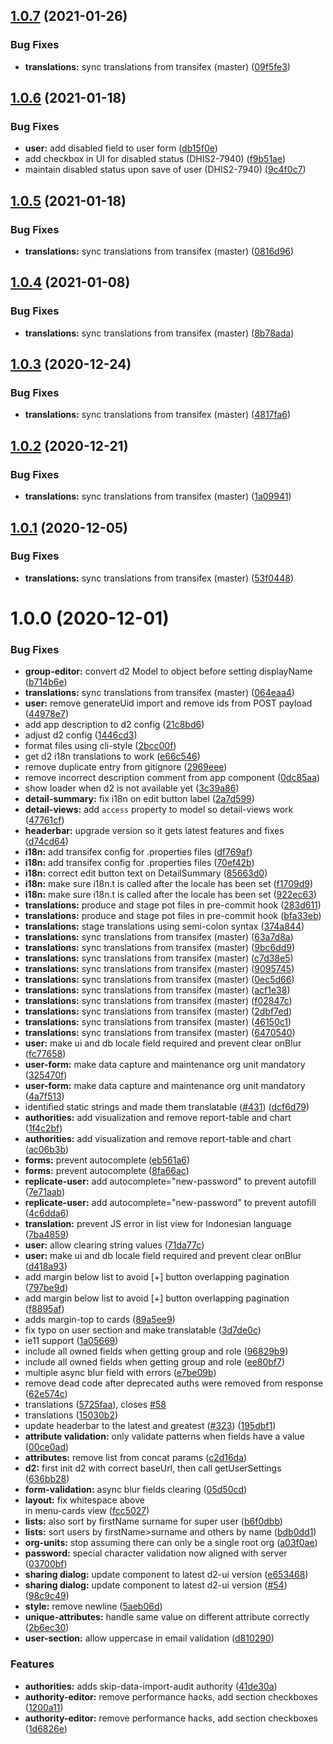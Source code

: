## [1.0.7](https://github.com/dhis2/user-app/compare/v1.0.6...v1.0.7) (2021-01-26)


### Bug Fixes

* **translations:** sync translations from transifex (master) ([09f5fe3](https://github.com/dhis2/user-app/commit/09f5fe354f434a47435202e860bbe6deb978ec52))

## [1.0.6](https://github.com/dhis2/user-app/compare/v1.0.5...v1.0.6) (2021-01-18)


### Bug Fixes

* **user:** add disabled field to user form ([db15f0e](https://github.com/dhis2/user-app/commit/db15f0ef8d4e5bc8f5fdefbf3b7c5e4862d6675c))
* add checkbox in UI for disabled status (DHIS2-7940) ([f9b51ae](https://github.com/dhis2/user-app/commit/f9b51ae4190d1a7643e27a08357d079eb9c7ecc8))
* maintain disabled status upon save of user (DHIS2-7940) ([9c4f0c7](https://github.com/dhis2/user-app/commit/9c4f0c78a4d7e0a597e104871173f0a61fce1e3c))

## [1.0.5](https://github.com/dhis2/user-app/compare/v1.0.4...v1.0.5) (2021-01-18)


### Bug Fixes

* **translations:** sync translations from transifex (master) ([0816d96](https://github.com/dhis2/user-app/commit/0816d96fed0b534f18a4b4c0400ee6f0209dafe4))

## [1.0.4](https://github.com/dhis2/user-app/compare/v1.0.3...v1.0.4) (2021-01-08)


### Bug Fixes

* **translations:** sync translations from transifex (master) ([8b78ada](https://github.com/dhis2/user-app/commit/8b78adad7be4337bd144a63a2b3bc50aab4725b5))

## [1.0.3](https://github.com/dhis2/user-app/compare/v1.0.2...v1.0.3) (2020-12-24)


### Bug Fixes

* **translations:** sync translations from transifex (master) ([4817fa6](https://github.com/dhis2/user-app/commit/4817fa6cf4c8572234b7d5cf5e3e7636c475e836))

## [1.0.2](https://github.com/dhis2/user-app/compare/v1.0.1...v1.0.2) (2020-12-21)


### Bug Fixes

* **translations:** sync translations from transifex (master) ([1a09941](https://github.com/dhis2/user-app/commit/1a0994178c0eebb49ee3d72bb9225358a318a99a))

## [1.0.1](https://github.com/dhis2/user-app/compare/v1.0.0...v1.0.1) (2020-12-05)


### Bug Fixes

* **translations:** sync translations from transifex (master) ([53f0448](https://github.com/dhis2/user-app/commit/53f0448dca1fc5153e11853b2c37acffa376dca3))

# 1.0.0 (2020-12-01)


### Bug Fixes

* **group-editor:** convert d2 Model to object before setting displayName ([b714b6e](https://github.com/dhis2/user-app/commit/b714b6e066e2c7b9251de6bdecf44e86bb1e165a))
* **translations:** sync translations from transifex (master) ([064eaa4](https://github.com/dhis2/user-app/commit/064eaa4980cc762b60794323523b412129c926b4))
* **user:** remove generateUid import and remove ids from POST payload ([44978e7](https://github.com/dhis2/user-app/commit/44978e72dbdcc2c33cf3eb4bec2a9948556f7a5c))
* add app description to d2 config ([21c8bd6](https://github.com/dhis2/user-app/commit/21c8bd6a1abd85ec315876b317914f78099c5e91))
* adjust d2 config ([1446cd3](https://github.com/dhis2/user-app/commit/1446cd341aa26a0036a27b3bf276e449cad13f96))
* format files using cli-style ([2bcc00f](https://github.com/dhis2/user-app/commit/2bcc00f03408bff8583d497a18ecb8466000f8da))
* get d2 i18n translations to work ([e66c546](https://github.com/dhis2/user-app/commit/e66c546014da6bfe75d0acd68f6942942cd7f778))
* remove duplicate entry from gitignore ([2969eee](https://github.com/dhis2/user-app/commit/2969eeeae411f6c3e04261fd440a34e9497671f8))
* remove incorrect description comment from app component ([0dc85aa](https://github.com/dhis2/user-app/commit/0dc85aa96728b1ae08437f19eefc3c272a539b18))
* show loader when d2 is not available yet ([3c39a86](https://github.com/dhis2/user-app/commit/3c39a86579774795a03c98db4327d835f274b442))
* **detail-summary:** fix i18n on edit button label ([2a7d599](https://github.com/dhis2/user-app/commit/2a7d599a2233e8785e37bc9e6129448d73f8d197))
* **detail-views:** add `access` property to model so detail-views work ([47761cf](https://github.com/dhis2/user-app/commit/47761cf12d102d6eeb5d9284a41c97a7def3bfbf))
* **headerbar:** upgrade version so it gets latest features and fixes ([d74cd64](https://github.com/dhis2/user-app/commit/d74cd6495987ec6000c65467eebde07d7200ff81))
* **i18n:** add transifex config for .properties files ([df769af](https://github.com/dhis2/user-app/commit/df769af0ba143268835038c3a056c8705368b229))
* **i18n:** add transifex config for .properties files ([70ef42b](https://github.com/dhis2/user-app/commit/70ef42b102165137ae60182f3304fb80ed77a750))
* **i18n:** correct edit button text on DetailSummary ([85663d0](https://github.com/dhis2/user-app/commit/85663d0099475628db184b332448405e1fc179b7))
* **i18n:** make sure i18n.t is called after the locale has been set ([f1709d9](https://github.com/dhis2/user-app/commit/f1709d99618932cb9a48a24eaea9c977062b67ad))
* **i18n:** make sure i18n.t is called after the locale has been set ([922ec63](https://github.com/dhis2/user-app/commit/922ec636714761b7bcf843e1de07d55d2bd0af1c))
* **translations:** produce and stage pot files in pre-commit hook ([283d611](https://github.com/dhis2/user-app/commit/283d611a200eca5f1636d18b1869599e19f7b038))
* **translations:** produce and stage pot files in pre-commit hook ([bfa33eb](https://github.com/dhis2/user-app/commit/bfa33eb784dfc888c0377d62434314f7c3a9f275))
* **translations:** stage translations using semi-colon syntax ([374a844](https://github.com/dhis2/user-app/commit/374a8446bd46ef436e72f36d2b2ea2da9fc42011))
* **translations:** sync translations from transifex (master) ([63a7d8a](https://github.com/dhis2/user-app/commit/63a7d8ad25cd519e89148a93cf10055f239cd520))
* **translations:** sync translations from transifex (master) ([9bc6dd9](https://github.com/dhis2/user-app/commit/9bc6dd94054a784087840b281799559a6a0d7061))
* **translations:** sync translations from transifex (master) ([c7d38e5](https://github.com/dhis2/user-app/commit/c7d38e5db0f58a3572ad834e8a6c946f359c3b25))
* **translations:** sync translations from transifex (master) ([9095745](https://github.com/dhis2/user-app/commit/909574540f6effc7113ef743a20c9ae6327a48b9))
* **translations:** sync translations from transifex (master) ([0ec5d66](https://github.com/dhis2/user-app/commit/0ec5d667aaad47ff667fe4fb7a86b7ac89fc4bc6))
* **translations:** sync translations from transifex (master) ([acf1e38](https://github.com/dhis2/user-app/commit/acf1e38187165c68b621866fd4e53e8cce612e48))
* **translations:** sync translations from transifex (master) ([f02847c](https://github.com/dhis2/user-app/commit/f02847ce414f153a3f03debe2c6ddbc62719f7ec))
* **translations:** sync translations from transifex (master) ([2dbf7ed](https://github.com/dhis2/user-app/commit/2dbf7ed2a486415620e9bf25521285ec16091419))
* **translations:** sync translations from transifex (master) ([46150c1](https://github.com/dhis2/user-app/commit/46150c16e9189bda1e7a240c153f7c29b8713180))
* **translations:** sync translations from transifex (master) ([6470540](https://github.com/dhis2/user-app/commit/64705403a48bf31f85a6551a3b1d633a70796471))
* **user:** make ui and db locale field required and prevent clear onBlur ([fc77658](https://github.com/dhis2/user-app/commit/fc77658b04ffa9ef5a6736612bd64cc367e5843b))
* **user-form:** make data capture and maintenance org unit mandatory ([325470f](https://github.com/dhis2/user-app/commit/325470f436eb659dec9c1b479c41da8cd9ea8acd))
* **user-form:** make data capture and maintenance org unit mandatory ([4a7f513](https://github.com/dhis2/user-app/commit/4a7f513547612239e800f3b7fdb48eb5fef19de0))
* identified static strings and made them translatable ([#431](https://github.com/dhis2/user-app/issues/431)) ([dcf6d79](https://github.com/dhis2/user-app/commit/dcf6d79247d6634ae673f4346eea28bae4ce75fd))
* **authorities:** add visualization and remove report-table and chart ([1f4c2bf](https://github.com/dhis2/user-app/commit/1f4c2bff9ac5b525fc89644baba333caefd805ea))
* **authorities:** add visualization and remove report-table and chart ([ac06b3b](https://github.com/dhis2/user-app/commit/ac06b3bba3014d9ed6a20f80339f4f8534ccd993))
* **forms:** prevent autocomplete ([eb561a6](https://github.com/dhis2/user-app/commit/eb561a6f77812df53f4c6ecd188be0248ece61f5))
* **forms:** prevent autocomplete ([8fa66ac](https://github.com/dhis2/user-app/commit/8fa66ace9259019929802d06c328297563206065))
* **replicate-user:** add autocomplete="new-password" to prevent autofill ([7e71aab](https://github.com/dhis2/user-app/commit/7e71aab3aa9b0e38138bfa784470e6dac95a9d74))
* **replicate-user:** add autocomplete="new-password" to prevent autofill ([4c6dda6](https://github.com/dhis2/user-app/commit/4c6dda63dbe2caf46a33caa791d99408d2813c07))
* **translation:** prevent JS error in list view for Indonesian language ([7ba4859](https://github.com/dhis2/user-app/commit/7ba4859729a178c0992479589b5d1fcb725fa6a3))
* **user:** allow clearing string values ([71da77c](https://github.com/dhis2/user-app/commit/71da77c45571c325d4b904dca9574a218e63455f))
* **user:** make ui and db locale field required and prevent clear onBlur ([d418a93](https://github.com/dhis2/user-app/commit/d418a9309951a1412a76375b62ac7251770eb620))
* add margin below list to avoid [+] button overlapping pagination ([797be9d](https://github.com/dhis2/user-app/commit/797be9d1afe428b66c4177c018fbf43c8110db8a))
* add margin below list to avoid [+] button overlapping pagination ([f8895af](https://github.com/dhis2/user-app/commit/f8895afe93c37007a249a981a5245143eabf5a23))
* adds margin-top to cards ([89a5ee9](https://github.com/dhis2/user-app/commit/89a5ee9214b0b77bd8e97f016d27241c01ea323c))
* fix typo on user section and make translatable ([3d7de0c](https://github.com/dhis2/user-app/commit/3d7de0ce46e249f5ad8ac0ebd04a0f9b6ee2ab09))
* ie11 support ([1a05669](https://github.com/dhis2/user-app/commit/1a05669068cfa8ab512fa837f2f40c8351b126c2))
* include all owned fields when getting group and role ([96829b9](https://github.com/dhis2/user-app/commit/96829b9db344ab39a4c449d414ac28967b20cec0))
* include all owned fields when getting group and role ([ee80bf7](https://github.com/dhis2/user-app/commit/ee80bf7838b679b92e337a650b7aa92edcf6540d))
* multiple async blur field with errors ([e7be09b](https://github.com/dhis2/user-app/commit/e7be09bd35f67b7ccbc0a0525ccb31c609378ae1))
* remove dead code after deprecated auths were removed from response ([62e574c](https://github.com/dhis2/user-app/commit/62e574ccb774a4d3fef1a4c45bd12c9d16421cd7))
* translations ([5725faa](https://github.com/dhis2/user-app/commit/5725faaf7c83e35a62f6c8a5370cf8b6e44a52aa)), closes [#58](https://github.com/dhis2/user-app/issues/58)
* translations ([15030b2](https://github.com/dhis2/user-app/commit/15030b2a9c745d4205a5c5aee178cd830d759d00))
* update headerbar to the latest and greatest ([#323](https://github.com/dhis2/user-app/issues/323)) ([195dbf1](https://github.com/dhis2/user-app/commit/195dbf13faf52826dc198ab63a3f090d65bd95d1))
* **attribute validation:** only validate patterns when fields have a value ([00ce0ad](https://github.com/dhis2/user-app/commit/00ce0ad1169469b8491e5b6b3727e17b3c7e66f5))
* **attributes:** remove list from concat params ([c2d16da](https://github.com/dhis2/user-app/commit/c2d16da938edd19c7f5ea21a26a186d24279df37))
* **d2:** first init d2 with correct baseUrl, then call getUserSettings ([636bb28](https://github.com/dhis2/user-app/commit/636bb2883cc8cd3a8956e3c382667568a3930a6f))
* **form-validation:** async blur fields clearing ([05d50cd](https://github.com/dhis2/user-app/commit/05d50cd2b4bb7372e5160cbf340fb959a69f4074))
* **layout:** fix whitespace above <main/> in menu-cards view ([fcc5027](https://github.com/dhis2/user-app/commit/fcc502713b79127a899d759001510105a6c4b34f))
* **lists:** also sort by firstName surname for super user ([b6f0dbb](https://github.com/dhis2/user-app/commit/b6f0dbb036b9afa018f6f256b05442f26eed4d71))
* **lists:** sort users by firstName>surname and others by name ([bdb0dd1](https://github.com/dhis2/user-app/commit/bdb0dd18dc9117006bb3939bd23a8f9f38978e74))
* **org-units:** stop assuming there can only be a single root org ([a03f0ae](https://github.com/dhis2/user-app/commit/a03f0ae6ef16af19a6ebc31bc2f45bf0a87c80e6))
* **password:** special character validation now aligned with server ([03700bf](https://github.com/dhis2/user-app/commit/03700bfdaf78634bd4384821ef192dc54f1ec170))
* **sharing dialog:** update component to latest d2-ui version ([e653468](https://github.com/dhis2/user-app/commit/e6534685abe05ed34a9f20cfec9986bd4c14d0f4))
* **sharing dialog:** update component to latest d2-ui version ([#54](https://github.com/dhis2/user-app/issues/54)) ([98c9c49](https://github.com/dhis2/user-app/commit/98c9c49a9cd2fa0b83e45dfdf6e863b1035dd07b))
* **style:** remove newline ([5aeb06d](https://github.com/dhis2/user-app/commit/5aeb06d022ec540c48148bd96dfc4012260ef1ee))
* **unique-attributes:** handle same value on different attribute correctly ([2b6ec30](https://github.com/dhis2/user-app/commit/2b6ec3089be7f30d3028d5b07a1f842c021580a0))
* **user-section:** allow uppercase in email validation ([d810290](https://github.com/dhis2/user-app/commit/d8102904a7a065d877b3b13396ff3263f9ae237d))


### Features

* **authorities:** adds skip-data-import-audit authority ([41de30a](https://github.com/dhis2/user-app/commit/41de30a608b06a0e3c098056fcd53869c314109e))
* **authority-editor:** remove performance hacks, add section checkboxes ([1200a11](https://github.com/dhis2/user-app/commit/1200a11327b2e2e6c2611688e2435c1ef51482f4))
* **authority-editor:** remove performance hacks, add section checkboxes ([1d6826e](https://github.com/dhis2/user-app/commit/1d6826e82a35ecdaf4b86ab2ad2675a2d56c0de5))
